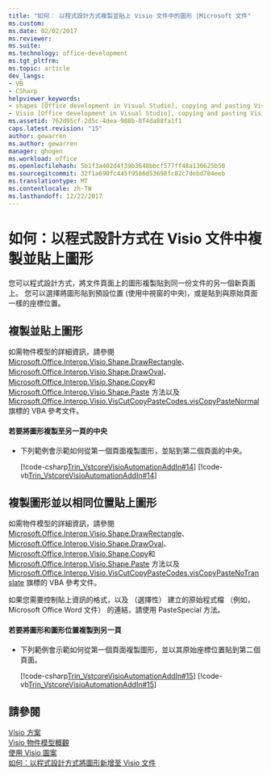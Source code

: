 ```yaml
---
title: "如何： 以程式設計方式複製並貼上 Visio 文件中的圖形 |Microsoft 文件"
ms.custom: 
ms.date: 02/02/2017
ms.reviewer: 
ms.suite: 
ms.technology: office-development
ms.tgt_pltfrm: 
ms.topic: article
dev_langs:
- VB
- CSharp
helpviewer_keywords:
- shapes [Office development in Visual Studio], copying and pasting Visio shapes
- Visio [Office development in Visual Studio], copying and pasting Visio shapes
ms.assetid: 762d95cf-2d5c-4dea-988b-8f4da88fa1f1
caps.latest.revision: "15"
author: gewarren
ms.author: gewarren
manager: ghogen
ms.workload: office
ms.openlocfilehash: 5b1f3a402d4f39b3648bbcf577ff48a130625b50
ms.sourcegitcommit: 32f1a690fc445f9586d53698fc82c7debd784eeb
ms.translationtype: MT
ms.contentlocale: zh-TW
ms.lasthandoff: 12/22/2017
---
```

# <a name="how-to-programmatically-copy-and-paste-shapes-in-a-visio-document"></a>如何：以程式設計方式在 Visio 文件中複製並貼上圖形
  您可以程式設計方式，將文件頁面上的圖形複製貼到同一份文件的另一個新頁面上。 您可以選擇將圖形貼到預設位置 (使用中視窗的中央)，或是貼到與原始頁面一樣的座標位置。  
  
## <a name="copying-and-pasting-shapes"></a>複製並貼上圖形  
 如需物件模型的詳細資訊，請參閱 [Microsoft.Office.Interop.Visio.Shape.DrawRectangle](https://msdn.microsoft.com/library/office/ff765757.aspx)、 [Microsoft.Office.Interop.Visio.Shape.DrawOval](https://msdn.microsoft.com/library/office/ff767121.aspx)、 [Microsoft.Office.Interop.Visio.Shape.Copy](https://msdn.microsoft.com/library/office/ff765638.aspx)和 [Microsoft.Office.Interop.Visio.Shape.Paste](https://msdn.microsoft.com/library/office/ff768361.aspx) 方法以及 [Microsoft.Office.Interop.Visio.VisCutCopyPasteCodes.visCopyPasteNormal](https://msdn.microsoft.com/library/office/ff765187.aspx) 旗標的 VBA 參考文件。  
  
#### <a name="to-copy-shapes-to-the-center-of-another-page"></a>若要將圖形複製至另一頁的中央  
  
-   下列範例會示範如何從第一個頁面複製圖形，並貼到第二個頁面的中央。  
  
     [!code-csharp[Trin_VstcoreVisioAutomationAddIn#14](../vsto/codesnippet/CSharp/trin_vstcorevisioautomationaddin/ThisAddIn.cs#14)]
     [!code-vb[Trin_VstcoreVisioAutomationAddIn#14](../vsto/codesnippet/VisualBasic/trin_vstcorevisioautomationaddin/ThisAddIn.vb#14)]  
  
## <a name="copying-and-pasting-shapes-with-the-same-positions"></a>複製圖形並以相同位置貼上圖形  
 如需物件模型的詳細資訊，請參閱 [Microsoft.Office.Interop.Visio.Shape.DrawRectangle](https://msdn.microsoft.com/library/office/ff765757.aspx)、 [Microsoft.Office.Interop.Visio.Shape.DrawOval](https://msdn.microsoft.com/library/office/ff767121.aspx)、 [Microsoft.Office.Interop.Visio.Shape.Copy](https://msdn.microsoft.com/library/office/ff765638.aspx)和 [Microsoft.Office.Interop.Visio.Shape.Paste](https://msdn.microsoft.com/library/office/ff768361.aspx) 方法以及 [Microsoft.Office.Interop.Visio.VisCutCopyPasteCodes.visCopyPasteNoTranslate](https://msdn.microsoft.com/library/office/ff765187.aspx) 旗標的 VBA 參考文件。  
  
 如果您需要控制貼上資訊的格式，以及 （選擇性） 建立的原始程式檔 （例如，Microsoft Office Word 文件） 的連結，請使用 PasteSpecial 方法。  
  
#### <a name="to-copy-shapes-and-shape-locations-to-another-page"></a>若要將圖形和圖形位置複製到另一頁  
  
-   下列範例會示範如何從第一個頁面複製圖形，並以其原始座標位置貼到第二個頁面。  
  
     [!code-csharp[Trin_VstcoreVisioAutomationAddIn#15](../vsto/codesnippet/CSharp/trin_vstcorevisioautomationaddin/ThisAddIn.cs#15)]
     [!code-vb[Trin_VstcoreVisioAutomationAddIn#15](../vsto/codesnippet/VisualBasic/trin_vstcorevisioautomationaddin/ThisAddIn.vb#15)]  
  
## <a name="see-also"></a>請參閱  
 [Visio 方案](../vsto/visio-solutions.md)   
 [Visio 物件模型概觀](../vsto/visio-object-model-overview.md)   
 [使用 Visio 圖案](../vsto/working-with-visio-shapes.md)   
 [如何：以程式設計方式將圖形新增至 Visio 文件](../vsto/how-to-programmatically-add-shapes-to-a-visio-document.md)  
  
  